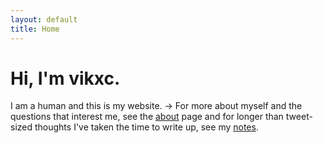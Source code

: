 ```yaml
---
layout: default
title: Home
---
```


# Hi, I'm vikxc.

I am a human and this is my website. 
→ For more about myself and the questions that interest me, see the [about](/about/) page and for longer than tweet-sized thoughts I've taken the time to write up, see my [notes](/notes/).

